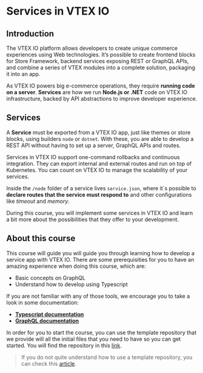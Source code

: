 # Services in VTEX IO

## Introduction

The VTEX IO platform allows developers to create unique commerce experiences using Web technologies. It’s possible to create frontend blocks for Store Framework, backend services exposing REST or GraphQL APIs, and combine a series of VTEX modules into a complete solution, packaging it into an app.

As VTEX IO powers big e-commerce operations, they require **running code on a server**. **Services** are how we run **Node.js or .NET** code on VTEX IO infrastructure, backed by API abstractions to improve developer experience.

## Services

A **Service** must be exported from a VTEX IO app, just like themes or store blocks, using builders `node` or `dotnet`. With these, you are able to develop a REST API without having to set up a server, GraphQL APIs and routes.

Services in VTEX IO support one-command rollbacks and continuous integration. They can export internal and external routes and run on top of Kubernetes. You can count on VTEX IO to manage the scalability of your services.

Inside the `/node` folder of a service lives `service.json`, where it´s possible to **declare routes that the service must respond to** and other configurations like _timeout_ and _memory_.

During this course, you will implement some services in VTEX IO and learn a bit more about the possibilities that they offer to your development.

## About this course

This course will guide you will guide you through learning how to develop a service app with VTEX IO. There are some prerequisities for you to have an amazing experience when doing this course, which are:

- Basic concepts on GraphQL
- Understand how to develop using Typescript

If you are not familiar with any of those tools, we encourage you to take a look in some documentation:

- [**Typescript documentation**](https://www.typescriptlang.org/)
- [**GraphQL documentation**](https://graphql.org/learn/)

In order for you to start the course, you can use the template repository that we provide will all the initial files that you need to have so you can get started. You will find the repository in this [link](https://github.com/vtex-trainings/service-course-template).

> If you do not quite understand how to use a template repository, you can check this [article](https://developers.vtex.com/page/how-to-use-a-template-repository).
